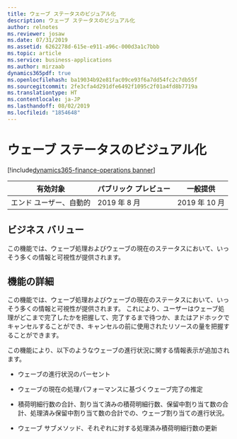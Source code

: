 ```yaml
---
title: ウェーブ ステータスのビジュアル化
description: ウェーブ ステータスのビジュアル化
author: relnotes
ms.reviewer: josaw
ms.date: 07/31/2019
ms.assetid: 6262278d-615e-e911-a96c-000d3a1c7bbb
ms.topic: article
ms.service: business-applications
ms.author: mirzaab
dynamics365pdf: true
ms.openlocfilehash: ba19034b92e81fac09ce93f6a7dd54fc2c7db55f
ms.sourcegitcommit: 2fe3cfa4d291dfe6492f1095c2f01a4fd8b7719a
ms.translationtype: HT
ms.contentlocale: ja-JP
ms.lasthandoff: 08/02/2019
ms.locfileid: "1854648"
---
```

# <a name="wave-status-visualization"></a>ウェーブ ステータスのビジュアル化
[!include[dynamics365-finance-operations banner](../includes/dynamics365-finance-operations.md)]

| 有効対象    |  パブリック プレビュー | 一般提供 | 
| ---------- | ---------- |---------- |
|エンド ユーザー、自動的|2019 年 8 月| 2019 年 10 月|


## <a name="business-value"></a>ビジネス バリュー
<!-- bv start -->
 この機能では、ウェーブ処理およびウェーブの現在のステータスにおいて、いっそう多くの情報と可視性が提供されます。 
<!-- bv end -->



## <a name="feature-details"></a>機能の詳細
<!--feature detail start -->
この機能では、ウェーブ処理およびウェーブの現在のステータスにおいて、いっそう多くの情報と可視性が提供されます。 これにより、ユーザーはウェーブ処理がどこまで完了したかを把握して、完了するまで待つか、またはアドホックでキャンセルすることができ、キャンセルの前に使用されたリソースの量を把握することができます。 

この機能により、以下のようなウェーブの進行状況に関する情報表示が追加されます。

-  ウェーブの進行状況のパーセント

-  ウェーブの現在の処理パフォーマンスに基づくウェーブ完了の推定

-  積荷明細行数の合計、割り当て済みの積荷明細行数、保留中割り当て数の合計、処理済み保留中割り当て数の合計での、ウェーブ割り当ての進行状況。 

-  ウェーブ サブメソッド、それぞれに対する処理済み積荷明細行数の更新
<!--feature detail end -->











